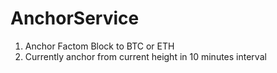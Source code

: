 # AnchorService

1. Anchor Factom Block to BTC or ETH
2. Currently anchor from current height in 10 minutes interval

